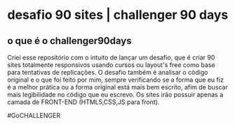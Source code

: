 # desafio 90 sites | challenger 90 days
## o que é o challenger90days

Criei esse repositório com o intuito de lançar um desafio, que é criar 90 sites totalmente responsivos usando cursos ou layout's free como base para tentativas de replicações. O desafio também é analisar o código original e o que foi feito por mim, sempre verificando se a forma que eu fiz é a melhor prática ou a forma original está mais bem escrito, afim de buscar mais legibilidade no código que eu escrevo. Os sites irão possuir apenas a camada de FRONT-END (HTML5,CSS,JS para front).

#GoCHALLENGER
